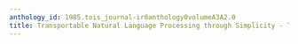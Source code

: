 ```yaml
---
anthology_id: 1985.tois_journal-ir0anthology0volumeA3A2.0
title: Transportable Natural Language Processing through Simplicity - The PRE System
---
```

